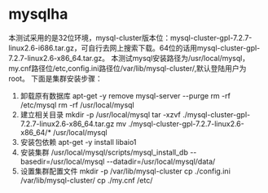 mysqlha
=======
  本测试采用的是32位环境，mysql-cluster版本位：mysql-cluster-gpl-7.2.7-linux2.6-i686.tar.gz，可自行去网上搜索下载。64位的话用mysql-cluster-gpl-7.2.7-linux2.6-x86_64.tar.gz。
  本测试mysql安装路径为/usr/local/mysql，my.cnf路径位/etc,config.ini路径位/var/lib/mysql-cluster/,默认登陆用户为root。
  下面是集群安装步骤：
1. 卸载原有数据库 
  apt-get -y remove mysql-server --purge
  rm -rf /etc/mysql
  rm -rf /usr/local/mysql
2. 建立相关目录
  mkdir -p /usr/local/mysql
  tar -xzvf ./mysql-cluster-gpl-7.2.7-linux2.6-x86_64.tar.gz 
  mv ./mysql-cluster-gpl-7.2.7-linux2.6-x86_64/* /usr/local/mysql
3. 安装包依赖
  apt-get -y install libaio1
4. 安装集群
/usr/local/mysql/scripts/mysql_install_db --basedir=/usr/local/mysql --datadir=/usr/local/mysql/data/
5. 设置集群配置文件
  mkdir -p /var/lib/mysql-cluster
  cp ./config.ini /var/lib/mysql-cluster/
  cp ./my.cnf /etc/


